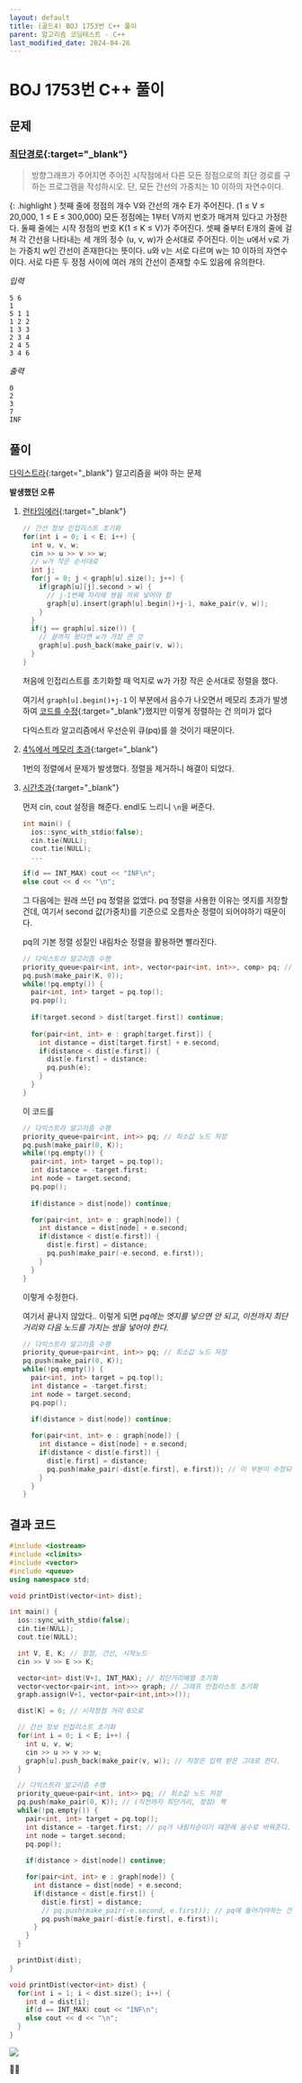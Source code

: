 ```yaml
---
layout: default
title: (골드4) BOJ 1753번 C++ 풀이
parent: 알고리즘 코딩테스트 - C++
last_modified_date: 2024-04-26
---
```


# BOJ 1753번 C++ 풀이

## 문제

### [최단경로](https://www.acmicpc.net/problem/1753){:target="_blank"}

> 방향그래프가 주어지면 주어진 시작점에서 다른 모든 정점으로의 최단 경로를 구하는 프로그램을 작성하시오. 단, 모든 간선의 가중치는 10 이하의 자연수이다.

{: .highlight }
첫째 줄에 정점의 개수 V와 간선의 개수 E가 주어진다. (1 ≤ V ≤ 20,000, 1 ≤ E ≤ 300,000) 모든 정점에는 1부터 V까지 번호가 매겨져 있다고 가정한다. 둘째 줄에는 시작 정점의 번호 K(1 ≤ K ≤ V)가 주어진다. 셋째 줄부터 E개의 줄에 걸쳐 각 간선을 나타내는 세 개의 정수 (u, v, w)가 순서대로 주어진다. 이는 u에서 v로 가는 가중치 w인 간선이 존재한다는 뜻이다. u와 v는 서로 다르며 w는 10 이하의 자연수이다. 서로 다른 두 정점 사이에 여러 개의 간선이 존재할 수도 있음에 유의한다.

*입력*

```
5 6
1
5 1 1
1 2 2
1 3 3
2 3 4
2 4 5
3 4 6
```

*출력*

```
0
2
3
7
INF
```

## 풀이

[다익스트라](/algorithm/note/2024-04-23-dijkstra){:target="_blank"} 알고리즘을 써야 하는 문제

**발생했던 오류**

1. [런타임에러](https://www.acmicpc.net/source/77483008){:target="_blank"}

    ```cpp
    // 간선 정보 인접리스트 초기화
    for(int i = 0; i < E; i++) {
      int u, v, w;
      cin >> u >> v >> w;
      // w가 작은 순서대로
      int j;
      for(j = 0; j < graph[u].size(); j++) {
        if(graph[u][j].second > w) {
          // j-1번째 자리에 쌍을 끼워 넣어야 함
          graph[u].insert(graph[u].begin()+j-1, make_pair(v, w));
        }
      }
      if(j == graph[u].size()) {
        // 끝까지 왔다면 w가 가장 큰 것
        graph[u].push_back(make_pair(v, w));
      }
    }
    ```

    처음에 인접리스트를 초기화할 때 억지로 w가 가장 작은 순서대로 정렬을 했다.
    
    여기서 `graph[u].begin()+j-1` 이 부분에서 음수가 나오면서 메모리 초과가 발생하여 [코드를 수정](https://www.acmicpc.net/source/77483015){:target="_blank"}했지만 이렇게 정렬하는 건 의미가 없다

    다익스트라 알고리즘에서 우선순위 큐(pq)를 쓸 것이기 때문이다.

2. [4%에서 메모리 초과](https://www.acmicpc.net/source/77483079){:target="_blank"}

    1번의 정렬에서 문제가 발생했다. 정렬을 제거하니 해결이 되었다.

3. [시간초과](https://www.acmicpc.net/source/77483361){:target="_blank"}

    먼저 cin, cout 설정을 해준다. endl도 느리니 `\n`을 써준다.

    ```cpp
    int main() {
      ios::sync_with_stdio(false);
      cin.tie(NULL);
      cout.tie(NULL);
      ...
    ```

    ```cpp
    if(d == INT_MAX) cout << "INF\n";
    else cout << d << "\n";
    ```

    그 다음에는 원래 쓰던 pq 정렬을 없앴다. pq 정렬을 사용한 이유는 엣지를 저장할 건데, 여기서 second 값(가중치)를 기준으로 오름차순 정렬이 되어야하기 때문이다.
    
    pq의 기본 정렬 성질인 내림차순 정렬을 활용하면 빨라진다.

    ```cpp
    // 다익스트라 알고리즘 수행
    priority_queue<pair<int, int>, vector<pair<int, int>>, comp> pq; // 최소값 노드 저장
    pq.push(make_pair(K, 0));
    while(!pq.empty()) {
      pair<int, int> target = pq.top();
      pq.pop();
      
      if(target.second > dist[target.first]) continue;
      
      for(pair<int, int> e : graph[target.first]) {
        int distance = dist[target.first] + e.second;
        if(distance < dist[e.first]) {
          dist[e.first] = distance;
          pq.push(e);
        }
      }
    }
    ```

    이 코드를

    ```cpp
    // 다익스트라 알고리즘 수행
    priority_queue<pair<int, int>> pq; // 최소값 노드 저장
    pq.push(make_pair(0, K));
    while(!pq.empty()) {
      pair<int, int> target = pq.top();
      int distance = -target.first;
      int node = target.second;
      pq.pop();
      
      if(distance > dist[node]) continue;

      for(pair<int, int> e : graph[node]) {
        int distance = dist[node] + e.second;
        if(distance < dist[e.first]) {
          dist[e.first] = distance;
          pq.push(make_pair(-e.second, e.first));
        }
      }
    }
    ```

    이렇게 수정한다.

    여기서 끝나지 않았다.. 이렇게 되면 *pq에는 엣지를 넣으면 안 되고, 이전까지 최단거리와 다음 노드를 가지는 쌍을 넣어야 한다.*

    ```cpp
    // 다익스트라 알고리즘 수행
    priority_queue<pair<int, int>> pq; // 최소값 노드 저장
    pq.push(make_pair(0, K));
    while(!pq.empty()) {
      pair<int, int> target = pq.top();
      int distance = -target.first;
      int node = target.second;
      pq.pop();
      
      if(distance > dist[node]) continue;

      for(pair<int, int> e : graph[node]) {
        int distance = dist[node] + e.second;
        if(distance < dist[e.first]) {
          dist[e.first] = distance;
          pq.push(make_pair(-dist[e.first], e.first)); // 이 부분이 수정되어야 한다.
        }
      }
    }
    ```

## 결과 코드

```cpp
#include <iostream>
#include <climits>
#include <vector>
#include <queue>
using namespace std;

void printDist(vector<int> dist);

int main() {
  ios::sync_with_stdio(false);
  cin.tie(NULL);
  cout.tie(NULL);

  int V, E, K; // 정점, 간선, 시작노드
  cin >> V >> E >> K;

  vector<int> dist(V+1, INT_MAX); // 최단거리배열 초기화
  vector<vector<pair<int, int>>> graph; // 그래프 인접리스트 초기화
  graph.assign(V+1, vector<pair<int,int>>());

  dist[K] = 0; // 시작정점 거리 0으로

  // 간선 정보 인접리스트 초기화
  for(int i = 0; i < E; i++) {
    int u, v, w;
    cin >> u >> v >> w;
    graph[u].push_back(make_pair(v, w)); // 저장은 입력 받은 그대로 한다.
  }

  // 다익스트라 알고리즘 수행
  priority_queue<pair<int, int>> pq; // 최소값 노드 저장
  pq.push(make_pair(0, K)); // (직전까지 최단거리, 정점) 짝
  while(!pq.empty()) {
    pair<int, int> target = pq.top();
    int distance = -target.first; // pq가 내림차순이기 때문에 음수로 바꿔준다. 여기서 first는 직전까지 거리이다.
    int node = target.second;
    pq.pop();
    
    if(distance > dist[node]) continue;

    for(pair<int, int> e : graph[node]) {
      int distance = dist[node] + e.second;
      if(distance < dist[e.first]) {
        dist[e.first] = distance;
        // pq.push(make_pair(-e.second, e.first)); // pq에 들어가야하는 건 엣지가 아니다.
        pq.push(make_pair(-dist[e.first], e.first));
      }
    }
  }

  printDist(dist);
}

void printDist(vector<int> dist) {
  for(int i = 1; i < dist.size(); i++) {
    int d = dist[i];
    if(d == INT_MAX) cout << "INF\n";
    else cout << d << "\n";
  }
}
```

![](/attachment/2024/04/26/boj1753.png)

😮‍💨